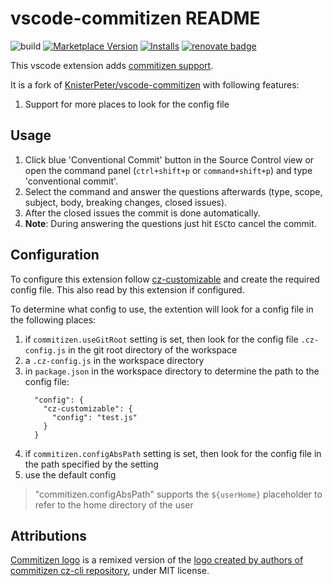 # vscode-commitizen README

![build](https://github.com/KnisterPeter/vscode-commitizen/workflows/build/badge.svg)
[![Marketplace Version](https://vsmarketplacebadge.apphb.com/version/knisterpeter.vscode-commitizen.svg)](https://marketplace.visualstudio.com/items?itemName=KnisterPeter.vscode-commitizen)
[![Installs](https://vsmarketplacebadge.apphb.com/installs/knisterpeter.vscode-commitizen.svg)](https://marketplace.visualstudio.com/items?itemName=KnisterPeter.vscode-commitizen)
[![renovate badge](https://img.shields.io/badge/renovate-enabled-brightgreen.svg)](https://renovateapp.com/)

This vscode extension adds [commitizen support](https://github.com/commitizen).

It is a fork of [KnisterPeter/vscode-commitizen](https://github.com/KnisterPeter/vscode-commitizen) with following features:

1. Support for more places to look for the config file

## Usage

1. Click blue 'Conventional Commit' button in the Source Control view or open the command panel (`ctrl+shift+p` or `command+shift+p`) and type 'conventional commit'.
2. Select the command and answer the questions afterwards (type, scope, subject, body, breaking changes, closed issues).
3. After the closed issues the commit is done automatically.
4. **Note**: During answering the questions just hit `ESC`to cancel the commit.

## Configuration

To configure this extension follow [cz-customizable](https://github.com/leonardoanalista/cz-customizable) and
create the required config file. This also read by this extension if configured.

To determine what config to use, the extention will look for a config file in the following places:

1. if `commitizen.useGitRoot` setting is set, then look for the config file ```.cz-config.js``` in the git root directory of the workspace
1. a ```.cz-config.js``` in the workspace directory
1. in ```package.json``` in the workspace directory to determine the path to the config file:
   ```
     "config": {
       "cz-customizable": {
         "config": "test.js"
       }
     }
   ```
1. if `commitizen.configAbsPath` setting is set, then look for the config file in the path specified by the setting
1. use the default config

> "commitizen.configAbsPath" supports the `${userHome}` placeholder to refer to the home directory of the user

## Attributions

[Commitizen logo](./images/commitizen-logo.svg) is a remixed version of the [logo created by authors of commitizen cz-cli repository](https://github.com/commitizen/cz-cli/blob/a3f4ffa88221013960cd9c6d8711b319016b9e2d/logo/commitizen-logo-color.svg), under MIT license.
